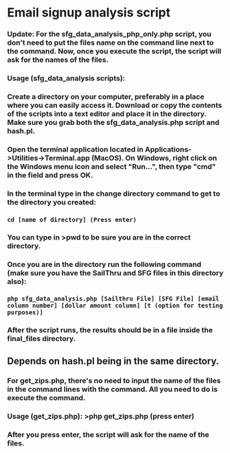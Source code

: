 # Email signup analysis script
### **Update**: For the sfg_data_analysis_php_only.php script, you don't need to put the files name on the command line next to the command. Now, once you execute the script, the script will ask for the names of the files.
### Usage (sfg_data_analysis scripts):
### Create a directory on your computer, preferably in a place where you can easily access it. Download or copy the contents of the scripts into a text editor and place it in the directory. Make sure you grab both the sfg_data_analysis.php script and hash.pl.
### Open the terminal application located in Applications->Utilities->Terminal.app (MacOS). On Windows, right click on the Windows menu icon and select "Run...", then type "cmd" in the field and press OK.
### In the terminal type in the change directory command to get to the directory you created:
### ```cd [name of directory] (Press enter)```
### You can type in >pwd to be sure you are in the correct directory.
### Once you are in the directory run the following command (make sure you have the SailThru and SFG files in this directory also):
### ```php sfg_data_analysis.php [Sailthru File] [SFG File] [email column number] [dollar amount column] [t (option for testing purposes)]```
### After the script runs, the results should be in a file inside the final_files directory.
## Depends on hash.pl being in the same directory.
### For get_zips.php, there's no need to input the name of the files in the command lines with the command. All you need to do is execute the command.
### Usage (get_zips.php): >php get_zips.php (press enter)
### After you press enter, the script will ask for the name of the files.
